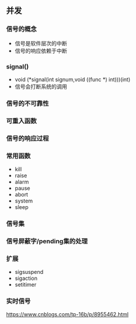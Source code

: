 ## 并发
### 信号的概念
- 信号是软件层次的中断
- 信号的响应依赖于中断
### signal()
- void (*signal(int signum,void ((func *) int)))(int)
- 信号会打断系统的调用
### 信号的不可靠性
### 可重入函数
### 信号的响应过程
### 常用函数
- kill
- raise
- alarm
- pause
- abort
- system
- sleep
### 信号集
### 信号屏蔽字/pending集的处理
### 扩展 
- sigsuspend 
- sigaction
- setitimer

### 实时信号

https://www.cnblogs.com/tp-16b/p/8955462.html